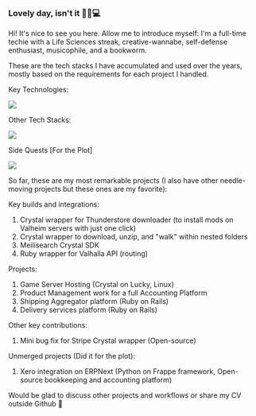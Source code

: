 ### Lovely day, isn't it 🌙🦉💻 

Hi! It's nice to see you here.
Allow me to introduce myself: I'm a full-time techie with a Life Sciences streak, creative-wannabe, self-defense enthusiast, musicophile, and a bookworm.

These are the tech stacks I have accumulated and used over the years, mostly based on the requirements for each project I handled.

Key Technologies:
<p>
  <a href="https://skillicons.dev">
    <img src="https://skillicons.dev/icons?i=ruby,rails,crystal,postgres,redis" />
  </a>
</p>

Other Tech Stacks:
<p>
  <a href="https://skillicons.dev">
    <img src="https://skillicons.dev/icons?i=js,py,docker,css,tailwind,linux" />
  </a>
</p>

Side Quests [For the Plot]
<p>
  <a href="https://skillicons.dev">
    <img src="https://skillicons.dev/icons?i=go,cpp" />
  </a>
</p>

So far, these are my most remarkable projects (I also have other needle-moving projects but these ones are my favorite):

Key builds and integrations:
1. Crystal wrapper for Thunderstore downloader (to install mods on Valheim servers with just one click)
2. Crystal wrapper to download, unzip, and "walk" within nested folders
3. Meilisearch Crystal SDK
4. Ruby wrapper for Valhalla API (routing)

Projects:
1. Game Server Hosting (Crystal on Lucky, Linux)
2. Product Management work for a full Accounting Platform 
3. Shipping Aggregator platform (Ruby on Rails)
4. Delivery services platform (Ruby on Rails)

Other key contributions:
1. Mini bug fix for Stripe Crystal wrapper (Open-source)

Unmerged projects (Did it for the plot):
1. Xero integration on ERPNext (Python on Frappe framework, Open-source bookkeeping and accounting platform)

Would be glad to discuss other projects and workflows or share my CV outside Github :rocket:
